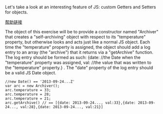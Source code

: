 Let's take a look at an interesting feature of JS: custom Getters and Setters for objects.

[帮助链接](https://developer.mozilla.org/en-US/docs/Web/JavaScript/Guide/Working_with_Objects?redirectlocale=en-US&redirectslug=JavaScript%2FGuide%2FWorking_with_Objects#Defining_Getters_and_Setters)

The object of this exercise will be to provide a constructor named "Archiver" that creates a "self-archiving" object with respect to its "temperature" property, but otherwise looks and acts just like a normal JS object. Each time the "temperature" property is assigned, the object should add a log entry to an array (the "archive") that it returns via a "getArchive" function. The log entry should be formed as such: {date: //the Date when the "temperature" property was assigned, val: //the value that was written to the "temperature" property.} . The "date" property of the log entry should be a valid JS Date object.

```
//new Date() == '2013-09-24...Z'
var arc = new Archiver();
arc.temperature = 33;
arc.temperature = 28;
arc.temperature = 21;
arc.getArchive() // == [{date: 2013-09-24..., val:33},{date: 2013-09-24..., val:28},{date: 2013-09-24..., val:21}]
```